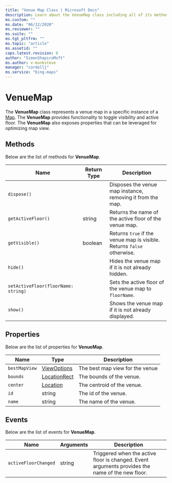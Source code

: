 ```yaml
---
title: "Venue Map Class | Microsoft Docs"
description: Learn about the VenueMap class including all of its methods, properties and events.
ms.custom: ""
ms.date: "06/12/2020"
ms.reviewer: ""
ms.suite: ""
ms.tgt_pltfrm: ""
ms.topic: "article"
ms.assetid: ""
caps.latest.revision: 0
author: "SimonShapiroMsft"
ms.author: v-munksteve
manager: "cordellj"
ms.service: "bing-maps"
---
```


# VenueMap
The **VenueMap** class represents a venue map in a specific instance of a [Map](../../map-control-api/map-class.md). The **VenueMap** provides functionality to toggle visibility and active floor. The **VenueMap** also exposes properties that can be leveraged for optimizing map view.


## Methods

Below are the list of methods for **VenueMap**.

Name                               | Return Type           | Description
---------------------------------- | --------------------- | -----------------------------------
`dispose()` | | Disposes the venue map instance, removing it from the map.
`getActiveFloor()` | string | Returns the name of the active floor of the venue map.
`getVisible()` | boolean | Returns `true` if the venue map is visible. Returns `false` otherwise.
`hide()` | | Hides the venue map if it is not already hidden.
`setActiveFloor(floorName: string)` | | Sets the active floor of the venue map to `floorName`.
`show()` | | Shows the venue map if it is not already displayed.
 
## Properties
Below are the list of properties for **VenueMap**.

Name                               | Type           | Description
---------------------------------- | --------------------- | -----------------------------------
`bestMapView` | [ViewOptions](../../map-control-api/viewoptions-object.md) | The best map view for the venue
`bounds` | [LocationRect](../../map-control-api/locationrect-class.md) | The bounds of the venue.
`center` | [Location](../../map-control-api/location-class.md) | The centroid of the venue.
`id` | string | The id of the venue.
`name` | string | The name of the venue.



## Events

Below are the list of events for **VenueMap**.

Name                               | Arguments           | Description
---------------------------------- | --------------------- | -----------------------------------
`activeFloorChanged` | string | Triggered when the active floor is changed. Event arguments provides the name of the new floor.